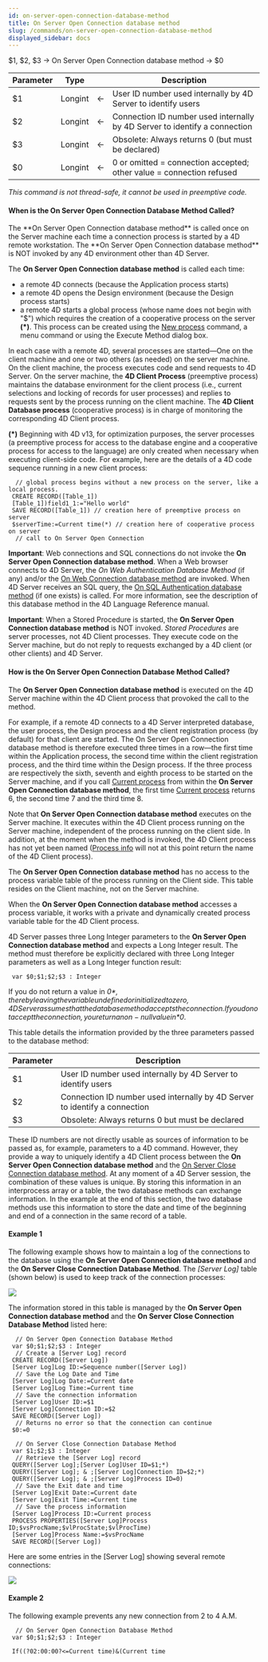 ```yaml
---
id: on-server-open-connection-database-method
title: On Server Open Connection database method
slug: /commands/on-server-open-connection-database-method
displayed_sidebar: docs
---
```


<!--REF #_command_.On Server Open Connection database method.Syntax-->$1, $2, $3 -> On Server Open Connection database method -> $0<!-- END REF-->
<!--REF #_command_.On Server Open Connection database method.Params-->
| Parameter | Type |  | Description |
| --- | --- | --- | --- |
| $1 | Longint | &#8592; | User ID number used internally by 4D Server to identify users |
| $2 | Longint | &#8592; | Connection ID number used internally by 4D Server to identify a connection |
| $3 | Longint | &#8592; | Obsolete: Always returns 0 (but must be declared) |
| $0 | Longint | &#8592; | 0 or omitted = connection accepted; other value = connection refused |

<!-- END REF-->

*This command is not thread-safe, it cannot be used in preemptive code.*


#### When is the On Server Open Connection Database Method Called? 

<!--REF #_command_.On Server Open Connection database method.Summary-->The **On Server Open Connection database method** is called once on the Server machine each time a connection process is started by a 4D remote workstation.<!-- END REF--> The **On Server Open Connection database method** is NOT invoked by any 4D environment other than 4D Server.

The **On Server Open Connection database method** is called each time:

* a remote 4D connects (because the Application process starts)
* a remote 4D opens the Design environment (because the Design process starts)
* a remote 4D starts a global process (whose name does not begin with "$") which requires the creation of a cooperative process on the server **(\*)**. This process can be created using the [New process](new-process.md) command, a menu command or using the Execute Method dialog box.

In each case with a remote 4D, several processes are started—One on the client machine and one or two others (as needed) on the server machine. On the client machine, the process executes code and send requests to 4D Server. On the server machine, the **4D Client Process** (preemptive process) maintains the database environment for the client process (i.e., current selections and locking of records for user processes) and replies to requests sent by the process running on the client machine. The **4D Client Database process** (cooperative process) is in charge of monitoring the corresponding 4D Client process.

**(\*)** Beginning with 4D v13, for optimization purposes, the server processes (a preemptive process for access to the database engine and a cooperative process for access to the language) are only created when necessary when executing client-side code. For example, here are the details of a 4D code sequence running in a new client process:  

```4d
  // global process begins without a new process on the server, like a local process.
 CREATE RECORD([Table_1])
 [Table_1])field1_1:="Hello world"
 SAVE RECORD([Table_1]) // creation here of preemptive process on server
 $serverTime:=Current time(*) // creation here of cooperative process on server
  // call to On Server Open Connection
```

**Important**: Web connections and SQL connections do not invoke the **On Server Open Connection database method**. When a Web browser connects to 4D Server, the *On Web Authentication Database Method* (if any) and/or the [On Web Connection database method](on-web-connection-database-method.md) are invoked. When 4D Server receives an SQL query, the [On SQL Authentication database method](on-sql-authentication-database-method.md) (if one exists) is called. For more information, see the description of this database method in the 4D Language Reference manual.

**Important**: When a Stored Procedure is started, the **On Server Open Connection database method** is NOT invoked. *Stored Procedures* are server processes, not 4D Client processes. They execute code on the Server machine, but do not reply to requests exchanged by a 4D client (or other clients) and 4D Server. 

#### How is the On Server Open Connection Database Method Called? 

The **On Server Open Connection database method** is executed on the 4D Server machine within the 4D Client process that provoked the call to the method.

For example, if a remote 4D connects to a 4D Server interpreted database, the user process, the Design process and the client registration process (by default) for that client are started. The On Server Open Connection database method is therefore executed three times in a row—the first time within the Application process, the second time within the client registration process, and the third time within the Design process. If the three process are respectively the sixth, seventh and eighth process to be started on the Server machine, and if you call [Current process](current-process.md) from within the **On Server Open Connection database method**, the first time [Current process](current-process.md) returns 6, the second time 7 and the third time 8.

Note that **On Server Open Connection database method** executes on the Server machine. It executes within the 4D Client process running on the Server machine, independent of the process running on the client side. In addition, at the moment when the method is invoked, the 4D Client process has not yet been named ([Process info](../commands/process-info.md) will not at this point return the name of the 4D Client process).

The **On Server Open Connection database method** has no access to the process variable table of the process running on the Client side. This table resides on the Client machine, not on the Server machine. 

When the **On Server Open Connection database method** accesses a process variable, it works with a private and dynamically created process variable table for the 4D Client process. 

4D Server passes three Long Integer parameters to the **On Server Open Connection database method** and expects a Long Integer result. The method must therefore be explicitly declared with three Long Integer parameters as well as a Long Integer function result:

```4d
 var $0;$1;$2;$3 : Integer
```

If you do not return a value in *$0*, thereby leaving the variable undefined or initialized to zero, 4D Server assumes that the database method accepts the connection. If you do not accept the connection, you return a non-null value in *$0*.

This table details the information provided by the three parameters passed to the database method:

| **Parameter** | **Description**                                                            |
| ------------- | -------------------------------------------------------------------------- |
| $1            | User ID number used internally by 4D Server to identify users              |
| $2            | Connection ID number used internally by 4D Server to identify a connection |
| $3            | Obsolete: Always returns 0 but must be declared                            |

These ID numbers are not directly usable as sources of information to be passed as, for example, parameters to a 4D command. However, they provide a way to uniquely identify a 4D Client process between the **On Server Open Connection database method** and the [On Server Close Connection database method](on-server-close-connection-database-method.md). At any moment of a 4D Server session, the combination of these values is unique. By storing this information in an interprocess array or a table, the two database methods can exchange information. In the example at the end of this section, the two database methods use this information to store the date and time of the beginning and end of a connection in the same record of a table.

#### Example 1 

The following example shows how to maintain a log of the connections to the database using the **On Server Open Connection database method** and the **On Server Close Connection Database Method**. The *\[Server Log\]* table (shown below) is used to keep track of the connection processes:

![](../assets/en/commands/pict69173.en.png)

The information stored in this table is managed by the **On Server Open Connection database method** and the **On Server Close Connection Database Method** listed here:

```4d
  // On Server Open Connection Database Method
 var $0;$1;$2;$3 : Integer
  // Create a [Server Log] record
 CREATE RECORD([Server Log])
 [Server Log]Log ID:=Sequence number([Server Log])
  // Save the Log Date and Time
 [Server Log]Log Date:=Current date
 [Server Log]Log Time:=Current time
  // Save the connection information
 [Server Log]User ID:=$1
 [Server Log]Connection ID:=$2
 SAVE RECORD([Server Log])
  // Returns no error so that the connection can continue
 $0:=0
 
  // On Server Close Connection Database Method
 var $1;$2;$3 : Integer
  // Retrieve the [Server Log] record
 QUERY([Server Log];[Server Log]User ID=$1;*)
 QUERY([Server Log]; & ;[Server Log]Connection ID=$2;*)
 QUERY([Server Log]; & ;[Server Log]Process ID=0)
  // Save the Exit date and time
 [Server Log]Exit Date:=Current date
 [Server Log]Exit Time:=Current time
  // Save the process information
 [Server Log]Process ID:=Current process
 PROCESS PROPERTIES([Server Log]Process ID;$vsProcName;$vlProcState;$vlProcTime)
 [Server Log]Process Name:=$vsProcName
 SAVE RECORD([Server Log])
```

Here are some entries in the \[Server Log\] showing several remote connections:

![](../assets/en/commands/pict69174.en.png)

#### Example 2 

The following example prevents any new connection from 2 to 4 A.M.

```4d
  // On Server Open Connection Database Method
 var $0;$1;$2;$3 : Integer
 
 If((?02:00:00?<=Current time)&(Current time
```
